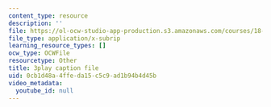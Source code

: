 ```yaml
---
content_type: resource
description: ''
file: https://ol-ocw-studio-app-production.s3.amazonaws.com/courses/18-06sc-linear-algebra-fall-2011/0cb1d48a4ffeda15c5c9ad1b94b4d45b_D8u1LV9CnCk.srt
file_type: application/x-subrip
learning_resource_types: []
ocw_type: OCWFile
resourcetype: Other
title: 3play caption file
uid: 0cb1d48a-4ffe-da15-c5c9-ad1b94b4d45b
video_metadata:
  youtube_id: null
---
```

